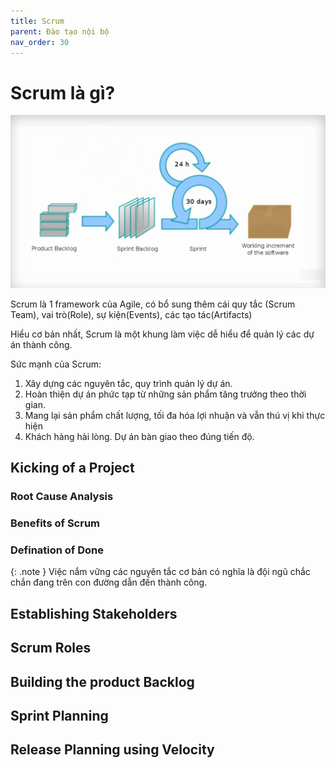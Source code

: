 ```yaml
---
title: Scrum
parent: Đào tạo nội bộ
nav_order: 30
---
```

# Scrum là gì?
![12 nguyên tắc Agile](../../../assets/images/what-is-scrum.png)

Scrum là 1 framework của Agile, có bổ sung thêm cái quy tắc (Scrum Team), vai trò(Role), sự kiện(Events), các tạo tác(Artifacts)

Hiểu cơ bản nhất, Scrum là một khung làm việc dễ hiểu để quản lý các dự án thành công.

Sức mạnh của Scrum: 
1. Xây dựng các nguyên tắc, quy trình quản lý dự án.
1. Hoàn thiện dự án phức tạp từ những sản phẩm tăng trưởng theo thời gian.
1. Mang lại sản phẩm chất lượng, tối đa hóa lợi nhuận và vẫn thú vị khi thực hiện
1. Khách hàng hài lòng. Dự án bàn giao theo đúng tiến độ.

## Kicking of a Project
### Root Cause Analysis
### Benefits of Scrum
### Defination of Done

{: .note }
Việc nắm vững các nguyên tắc cơ bản có nghĩa là đội ngũ chắc chắn đang trên con đường dẫn đến thành công.

## Establishing Stakeholders 
## Scrum Roles
## Building the product Backlog
## Sprint Planning
## Release Planning using Velocity 